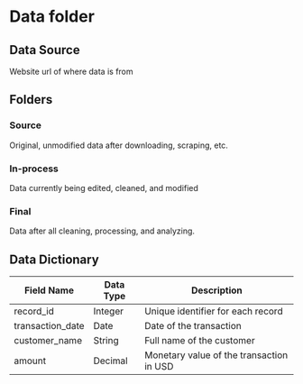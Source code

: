 # Data folder

## Data Source
Website url of where data is from 

## Folders 

### Source
Original, unmodified data after downloading, scraping, etc. 

### In-process 
Data currently being edited, cleaned, and modified 

### Final 
Data after all cleaning, processing, and analyzing. 


## Data Dictionary 
| Field Name      | Data Type   | Description                              |
|-----------------|------------|------------------------------------------|
| record_id       | Integer    | Unique identifier for each record        |
| transaction_date| Date       | Date of the transaction                  |
| customer_name   | String     | Full name of the customer                |
| amount          | Decimal    | Monetary value of the transaction in USD |
